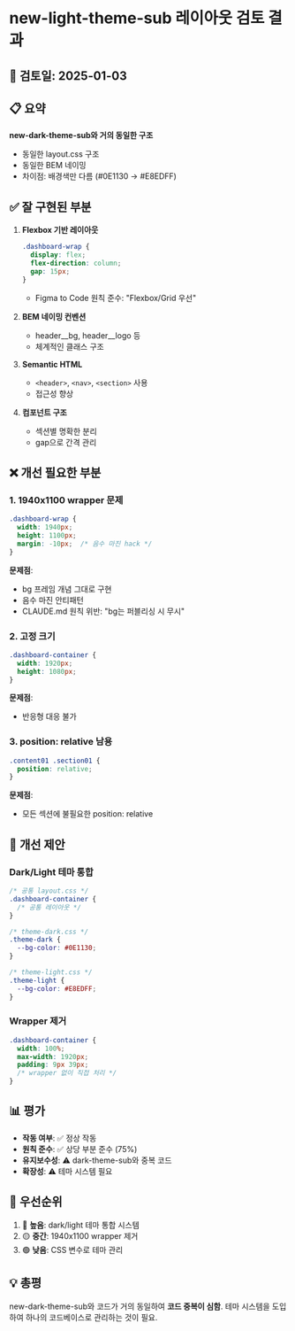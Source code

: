 # new-light-theme-sub 레이아웃 검토 결과

## 📅 검토일: 2025-01-03

## 📋 요약
**new-dark-theme-sub와 거의 동일한 구조**
- 동일한 layout.css 구조
- 동일한 BEM 네이밍
- 차이점: 배경색만 다름 (#0E1130 → #E8EDFF)

## ✅ 잘 구현된 부분

1. **Flexbox 기반 레이아웃**
   ```css
   .dashboard-wrap {
     display: flex;
     flex-direction: column;
     gap: 15px;
   }
   ```
   - Figma to Code 원칙 준수: "Flexbox/Grid 우선"

2. **BEM 네이밍 컨벤션**
   - header__bg, header__logo 등
   - 체계적인 클래스 구조

3. **Semantic HTML**
   - `<header>`, `<nav>`, `<section>` 사용
   - 접근성 향상

4. **컴포넌트 구조**
   - 섹션별 명확한 분리
   - gap으로 간격 관리

## ❌ 개선 필요한 부분

### 1. 1940x1100 wrapper 문제
```css
.dashboard-wrap {
  width: 1940px;
  height: 1100px;
  margin: -10px;  /* 음수 마진 hack */
}
```

**문제점**:
- bg 프레임 개념 그대로 구현
- 음수 마진 안티패턴
- CLAUDE.md 원칙 위반: "bg는 퍼블리싱 시 무시"

### 2. 고정 크기
```css
.dashboard-container {
  width: 1920px;
  height: 1080px;
}
```

**문제점**:
- 반응형 대응 불가

### 3. position: relative 남용
```css
.content01 .section01 {
  position: relative;
}
```

**문제점**:
- 모든 섹션에 불필요한 position: relative

## 🔧 개선 제안

### Dark/Light 테마 통합
```css
/* 공통 layout.css */
.dashboard-container {
  /* 공통 레이아웃 */
}

/* theme-dark.css */
.theme-dark {
  --bg-color: #0E1130;
}

/* theme-light.css */
.theme-light {
  --bg-color: #E8EDFF;
}
```

### Wrapper 제거
```css
.dashboard-container {
  width: 100%;
  max-width: 1920px;
  padding: 9px 39px;
  /* wrapper 없이 직접 처리 */
}
```

## 📊 평가
- **작동 여부**: ✅ 정상 작동
- **원칙 준수**: ✅ 상당 부분 준수 (75%)
- **유지보수성**: ⚠️ dark-theme-sub와 중복 코드
- **확장성**: ⚠️ 테마 시스템 필요

## 🎯 우선순위
1. 🔴 **높음**: dark/light 테마 통합 시스템
2. 🟡 **중간**: 1940x1100 wrapper 제거
3. 🟢 **낮음**: CSS 변수로 테마 관리

## 💡 총평
new-dark-theme-sub와 코드가 거의 동일하여 **코드 중복이 심함**.
테마 시스템을 도입하여 하나의 코드베이스로 관리하는 것이 필요.